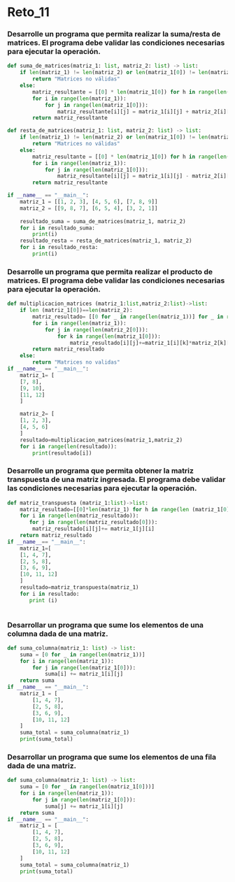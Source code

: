 # Reto_11
### Desarrolle un programa que permita realizar la suma/resta de matrices. El programa debe validar las condiciones necesarias para ejecutar la operación.
```python
def suma_de_matrices(matriz_1: list, matriz_2: list) -> list:
    if len(matriz_1) != len(matriz_2) or len(matriz_1[0]) != len(matriz_2[0]):
        return "Matrices no válidas"
    else:
        matriz_resultante = [[0] * len(matriz_1[0]) for h in range(len(matriz_1))]
        for i in range(len(matriz_1)):
            for j in range(len(matriz_1[0])):
                matriz_resultante[i][j] = matriz_1[i][j] + matriz_2[i][j]
        return matriz_resultante

def resta_de_matrices(matriz_1: list, matriz_2: list) -> list:
    if len(matriz_1) != len(matriz_2) or len(matriz_1[0]) != len(matriz_2[0]):
        return "Matrices no válidas"
    else:
        matriz_resultante = [[0] * len(matriz_1[0]) for h in range(len(matriz_1))]
        for i in range(len(matriz_1)):
            for j in range(len(matriz_1[0])):
                matriz_resultante[i][j] = matriz_1[i][j] - matriz_2[i][j]
        return matriz_resultante

if __name__ == "__main__":
    matriz_1 = [[1, 2, 3], [4, 5, 6], [7, 8, 9]]
    matriz_2 = [[9, 8, 7], [6, 5, 4], [3, 2, 1]]
    
    resultado_suma = suma_de_matrices(matriz_1, matriz_2)
    for i in resultado_suma:
        print(i)
    resultado_resta = resta_de_matrices(matriz_1, matriz_2)
    for i in resultado_resta:
        print(i)
```
### Desarrolle un programa que permita realizar el producto de matrices. El programa debe validar las condiciones necesarias para ejecutar la operación.
```python
def multiplicacion_matrices (matriz_1:list,matriz_2:list)->list:
    if len (matriz_1[0])==len(matriz_2):
        matriz_resultado= [[0 for _ in range(len(matriz_1))] for _ in range(len(matriz_2[0]))]
        for i in range(len(matriz_1)):
            for j in range(len(matriz_2[0])):
                for k in range(len(matriz_1[0])):
                    matriz_resultado[i][j]+=matriz_1[i][k]*matriz_2[k][j]
        return matriz_resultado
    else:
        return "Matrices no validas"
if __name__ == "__main__":
    matriz_1= [
    [7, 8],
    [9, 10],
    [11, 12]
    ]   

    matriz_2= [
    [1, 2, 3],
    [4, 5, 6]
    ]
    resultado=multiplicacion_matrices(matriz_1,matriz_2)
    for i in range(len(resultado)):
        print(resultado[i])
```
### Desarrolle un programa que permita obtener la matriz transpuesta de una matriz ingresada. El programa debe validar las condiciones necesarias para ejecutar la operación.
```python
def matriz_transpuesta (matriz_1:list)->list:
    matriz_resultado=[[0]*len(matriz_1) for h in range(len (matriz_1[0])) ]
    for i in range(len(matriz_resultado)):
       for j in range(len(matriz_resultado[0])):
        matriz_resultado[i][j]+= matriz_1[j][i]
    return matriz_resultado
if __name__== "__main__":
    matriz_1=[
    [1, 4, 7],
    [2, 5, 8],
    [3, 6, 9],
    [10, 11, 12]
    ]
    resultado=matriz_transpuesta(matriz_1)
    for i in resultado:
       print (i)
       
```
### Desarrollar un programa que sume los elementos de una columna dada de una matriz.
```python
def suma_columna(matriz_1: list) -> list:
    suma = [0 for _ in range(len(matriz_1))]
    for i in range(len(matriz_1)):
        for j in range(len(matriz_1[0])):
            suma[i] += matriz_1[i][j] 
    return suma 
if __name__ == "__main__":
    matriz_1 = [
        [1, 4, 7],
        [2, 5, 8],
        [3, 6, 9],
        [10, 11, 12]
    ]
    suma_total = suma_columna(matriz_1)
    print(suma_total) 

```
### Desarrollar un programa que sume los elementos de una fila dada de una matriz.
```python
def suma_columna(matriz_1: list) -> list:
    suma = [0 for _ in range(len(matriz_1[0]))]
    for i in range(len(matriz_1)):
        for j in range(len(matriz_1[0])):
            suma[j] += matriz_1[i][j] 
    return suma 
if __name__ == "__main__":
    matriz_1 = [
        [1, 4, 7],
        [2, 5, 8],
        [3, 6, 9],
        [10, 11, 12]
    ]
    suma_total = suma_columna(matriz_1)
    print(suma_total) 

```
